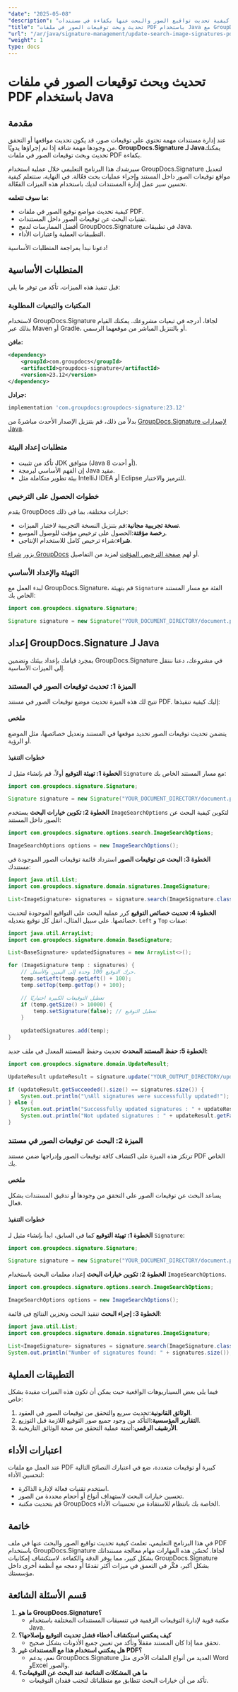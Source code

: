 ```yaml
---
"date": "2025-05-08"
"description": "تعرّف على كيفية تحديث تواقيع الصور والبحث عنها بكفاءة في مستندات PDF باستخدام GroupDocs.Signature لجافا. حسّن سير عمل إدارة مستنداتك اليوم!"
"title": "تحديث وبحث توقيعات الصور في ملفات PDF باستخدام Java مع GroupDocs.Signature"
"url": "/ar/java/signature-management/update-search-image-signatures-pdf-java-groupdocs/"
"weight": 1
type: docs
---
```

# تحديث وبحث توقيعات الصور في ملفات PDF باستخدام Java

## مقدمة
عند إدارة مستندات مهمة تحتوي على توقيعات صور، قد يكون تحديث مواقعها أو التحقق من وجودها مهمة شاقة إذا تم إجراؤها يدويًا. **GroupDocs.Signature لـ Java**يمكنك تحديث وبحث توقيعات الصور في ملفات PDF بكفاءة.

سيرشدك هذا البرنامج التعليمي خلال عملية استخدام GroupDocs.Signature لتعديل مواقع توقيعات الصور داخل المستند وإجراء عمليات بحث فعّالة. في النهاية، ستتعلم كيفية تحسين سير عمل إدارة المستندات لديك باستخدام هذه الميزات الفعّالة.

**ما سوف تتعلمه:**
- كيفية تحديث مواضع توقيع الصور في ملفات PDF.
- تقنيات البحث عن توقيعات الصور داخل المستندات.
- أفضل الممارسات لدمج GroupDocs.Signature في تطبيقات Java.
- التطبيقات العملية واعتبارات الأداء.

دعونا نبدأ بمراجعة المتطلبات الأساسية!

## المتطلبات الأساسية
قبل تنفيذ هذه الميزات، تأكد من توفر ما يلي:

### المكتبات والتبعيات المطلوبة
لاستخدام GroupDocs.Signature لجافا، أدرجه في تبعيات مشروعك. يمكنك القيام بذلك عبر Maven أو Gradle، أو بالتنزيل المباشر من موقعهما الرسمي.

**مافن:**
```xml
<dependency>
    <groupId>com.groupdocs</groupId>
    <artifactId>groupdocs-signature</artifactId>
    <version>23.12</version>
</dependency>
```

**جرادل:**
```gradle
implementation 'com.groupdocs:groupdocs-signature:23.12'
```

بدلاً من ذلك، قم بتنزيل الإصدار الأحدث مباشرةً من [GroupDocs.Signature لإصدارات Java](https://releases.groupdocs.com/signature/java/).

### متطلبات إعداد البيئة
- تأكد من تثبيت JDK متوافق (Java 8 أو أحدث).
- إن الفهم الأساسي لبرمجة Java مفيد.
- بيئة تطوير متكاملة مثل IntelliJ IDEA أو Eclipse للترميز والاختبار.

### خطوات الحصول على الترخيص
يقدم GroupDocs خيارات مختلفة، بما في ذلك:
- **نسخة تجريبية مجانية**:قم بتنزيل النسخة التجريبية لاختبار الميزات.
- **رخصة مؤقتة**:الحصول على ترخيص مؤقت للوصول الموسع.
- **شراء**:شراء ترخيص كامل للاستخدام الإنتاجي.

يزور [شراء GroupDocs](https://purchase.groupdocs.com/buy) أو لهم [صفحة الترخيص المؤقت](https://purchase.groupdocs.com/temporary-license/) لمزيد من التفاصيل.

### التهيئة والإعداد الأساسي
لبدء العمل مع GroupDocs.Signature، قم بتهيئة `Signature` الفئة مع مسار المستند الخاص بك:
```java
import com.groupdocs.signature.Signature;

Signature signature = new Signature("YOUR_DOCUMENT_DIRECTORY/document.pdf");
```

## إعداد GroupDocs.Signature لـ Java
بمجرد قيامك بإعداد بيئتك وتضمين GroupDocs.Signature في مشروعك، دعنا ننتقل إلى الميزات الأساسية.

### الميزة 1: تحديث توقيعات الصور في المستند
تتيح لك هذه الميزة تحديث موضع توقيعات الصور في مستند PDF. إليك كيفية تنفيذها:

#### ملخص
يتضمن تحديث توقيعات الصور تحديد موقعها في المستند وتعديل خصائصها، مثل الموضع أو الرؤية.

#### خطوات التنفيذ
**الخطوة 1: تهيئة التوقيع**
أولاً، قم بإنشاء مثيل لـ `Signature` مع مسار المستند الخاص بك:
```java
import com.groupdocs.signature.Signature;

Signature signature = new Signature("YOUR_DOCUMENT_DIRECTORY/document.pdf");
```

**الخطوة 2: تكوين خيارات البحث**
يستخدم `ImageSearchOptions` لتكوين كيفية البحث عن الصور داخل المستند:
```java
import com.groupdocs.signature.options.search.ImageSearchOptions;

ImageSearchOptions options = new ImageSearchOptions();
```

**الخطوة 3: البحث عن توقيعات الصور**
استرداد قائمة توقيعات الصور الموجودة في مستندك:
```java
import java.util.List;
import com.groupdocs.signature.domain.signatures.ImageSignature;

List<ImageSignature> signatures = signature.search(ImageSignature.class, options);
```

**الخطوة 4: تحديث خصائص التوقيع**
كرر عملية البحث على التواقيع الموجودة لتحديث خصائصها. على سبيل المثال، انقل كل توقيع بتعديله. `Left` و `Top` صفات:
```java
import java.util.ArrayList;
import com.groupdocs.signature.domain.BaseSignature;

List<BaseSignature> updatedSignatures = new ArrayList<>();

for (ImageSignature temp : signatures) {
    // حرك التوقيع 100 وحدة إلى اليمين والأسفل.
    temp.setLeft(temp.getLeft() + 100);
    temp.setTop(temp.getTop() + 100);

    // تعطيل التوقيعات الكبيرة اختياريًا
    if (temp.getSize() > 10000) {
        temp.setSignature(false); // تعطيل التوقيع
    }
    
    updatedSignatures.add(temp);
}
```

**الخطوة 5: حفظ المستند المحدث**
تحديث وحفظ المستند المعدل في ملف جديد:
```java
import com.groupdocs.signature.domain.UpdateResult;

UpdateResult updateResult = signature.update("YOUR_OUTPUT_DIRECTORY/updated_document.pdf", updatedSignatures);

if (updateResult.getSucceeded().size() == signatures.size()) {
    System.out.println("\nAll signatures were successfully updated!");
} else {
    System.out.println("Successfully updated signatures : " + updateResult.getSucceeded().size());
    System.out.println("Not updated signatures : " + updateResult.getFailed().size());
}
```

### الميزة 2: البحث عن توقيعات الصور في مستند
ترتكز هذه الميزة على اكتشاف كافة توقيعات الصور وإدراجها ضمن مستند PDF الخاص بك.

#### ملخص
يساعد البحث عن توقيعات الصور على التحقق من وجودها أو تدقيق المستندات بشكل فعال.

#### خطوات التنفيذ
**الخطوة 1: تهيئة التوقيع**
كما في السابق، ابدأ بإنشاء مثيل لـ `Signature`:
```java
import com.groupdocs.signature.Signature;

Signature signature = new Signature("YOUR_DOCUMENT_DIRECTORY/document.pdf");
```

**الخطوة 2: تكوين خيارات البحث**
إعداد معلمات البحث باستخدام `ImageSearchOptions`.
```java
import com.groupdocs.signature.options.search.ImageSearchOptions;

ImageSearchOptions options = new ImageSearchOptions();
```

**الخطوة 3: إجراء البحث**
تنفيذ البحث وتخزين النتائج في قائمة:
```java
import java.util.List;
import com.groupdocs.signature.domain.signatures.ImageSignature;

List<ImageSignature> signatures = signature.search(ImageSignature.class, options);
System.out.println("Number of signatures found: " + signatures.size());
```

## التطبيقات العملية
فيما يلي بعض السيناريوهات الواقعية حيث يمكن أن تكون هذه الميزات مفيدة بشكل خاص:
1. **الوثائق القانونية**:تحديث سريع والتحقق من توقيعات الصور في العقود.
2. **التقارير المؤسسية**:التأكد من وجود جميع صور التوقيع اللازمة قبل التوزيع.
3. **الأرشيف الرقمي**:أتمتة عملية التحقق من صحة الوثائق التاريخية.

## اعتبارات الأداء
عند العمل مع ملفات PDF كبيرة أو توقيعات متعددة، ضع في اعتبارك النصائح التالية لتحسين الأداء:
- استخدم تقنيات فعالة لإدارة الذاكرة.
- تحسين خيارات البحث لاستهداف أنواع أو أحجام محددة من الصور.
- قم بتحديث مكتبة GroupDocs الخاصة بك بانتظام للاستفادة من تحسينات الأداء.

## خاتمة
في هذا البرنامج التعليمي، تعلمتَ كيفية تحديث تواقيع الصور والبحث عنها في ملف PDF باستخدام GroupDocs.Signature لجافا. تُحسّن هذه المهارات مهام معالجة مستنداتك بشكل كبير، مما يوفر الدقة والكفاءة. لاستكشاف إمكانيات GroupDocs.Signature بشكل أكبر، فكّر في التعمق في ميزات أكثر تقدمًا أو دمجه مع أنظمة أخرى داخل مؤسستك.

## قسم الأسئلة الشائعة
1. **ما هو GroupDocs.Signature؟**
   - مكتبة قوية لإدارة التوقيعات الرقمية في تنسيقات المستندات المختلفة باستخدام Java.
2. **كيف يمكنني استكشاف أخطاء فشل تحديث التوقيع وإصلاحها؟**
   - تحقق مما إذا كان المستند مقفلاً وتأكد من تعيين جميع الأذونات بشكل صحيح.
3. **هل يمكنني استخدام هذا مع المستندات غير PDF؟**
   - نعم، يدعم GroupDocs.Signature العديد من أنواع الملفات الأخرى مثل Word وExcel والصور.
4. **ما هي المشكلات الشائعة عند البحث عن التوقيعات؟**
   - تأكد من أن خيارات البحث تتطابق مع متطلباتك لتجنب فقدان التوقيعات.